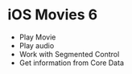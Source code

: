 # iOS Movies 6

- Play Movie
- Play audio
- Work with Segmented Control
- Get information from Core Data
